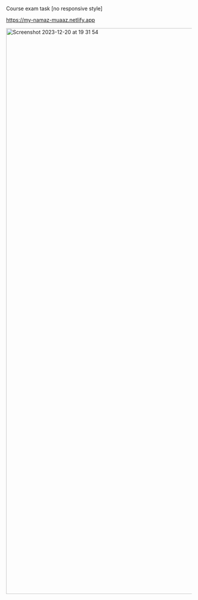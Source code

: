 Course exam task  [no responsive style]

https://my-namaz-muaaz.netlify.app

<img width="1536" alt="Screenshot 2023-12-20 at 19 31 54" src="https://github.com/github-muaaz/myNamaz/assets/152799823/7995efa1-cac3-47ae-a93e-727824635495">
